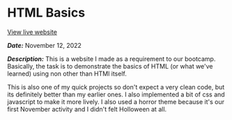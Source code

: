 # HTML Basics

[View live website](https://quendp.github.io/HTML-basics/)

**_Date:_** November 12, 2022

**_Description:_** This is a website I made as a requirement to our bootcamp. Basically, the task is to demonstrate the basics of HTML (or what we've learned) using non other than HTMl itself. 

This is also one of my quick projects so don't expect a very clean code, but its definitely better than my earlier ones. I also implemented a bit of css and javascript to make it more lively. I also used a horror theme because it's our first November activity and I didn't felt Holloween at all.
